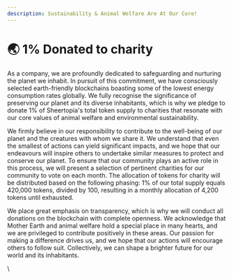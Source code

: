 ```yaml
---
description: Sustainability & Animal Welfare Are At Our Core!
---
```


# 🌏 1% Donated to charity

As a company, we are profoundly dedicated to safeguarding and nurturing the planet we inhabit. In pursuit of this commitment, we have consciously selected earth-friendly blockchains boasting some of the lowest energy consumption rates globally. We fully recognise the significance of preserving our planet and its diverse inhabitants, which is why we pledge to donate 1% of Sheertopia's total token supply to charities that resonate with our core values of animal welfare and environmental sustainability.

We firmly believe in our responsibility to contribute to the well-being of our planet and the creatures with whom we share it. We understand that even the smallest of actions can yield significant impacts, and we hope that our endeavours will inspire others to undertake similar measures to protect and conserve our planet. To ensure that our community plays an active role in this process, we will present a selection of pertinent charities for our community to vote on each month. The allocation of tokens for charity will be distributed based on the following phasing: 1% of our total supply equals 420,000 tokens, divided by 100, resulting in a monthly allocation of 4,200 tokens until exhausted.

We place great emphasis on transparency, which is why we will conduct all donations on the blockchain with complete openness. We acknowledge that Mother Earth and animal welfare hold a special place in many hearts, and we are privileged to contribute positively in these areas. Our passion for making a difference drives us, and we hope that our actions will encourage others to follow suit. Collectively, we can shape a brighter future for our world and its inhabitants.

\

